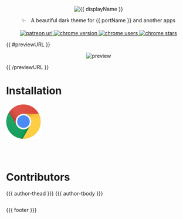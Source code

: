 <p align="center">
  <img src="https://github.com/{{ author.username }}/assets/blob/master/images/{{ slug }}/new-heading.png?raw=true" alt="{{ displayName }}" width="70%" />
</p>

<p align="center">
✨ A beautiful dark theme for {{ portName }} and another apps
  <br><br>

  <!-- Patreon -->
  <a href="https://www.patreon.com/{{ author.username }}">
    <img alt="patreon url" src="https://img.shields.io/badge/support%20on-patreon-{{ badges.primaryColor }}?style=for-the-badge&labelColor={{ badges.primaryColor }}&color={{ badges.secondaryColor }}">
  </a>

  <!-- chrome version -->
  <a href="#">
    <img alt="chrome version" src="https://img.shields.io/chrome-web-store/v/{{ extensionID }}.svg?style=for-the-badge&labelColor={{ badges.primaryColor }}&color={{ badges.secondaryColor }}">
  </a>

  <!-- chrome users -->
  <a href="#">
    <img alt="chrome users" src="https://img.shields.io/chrome-web-store/users/{{ extensionID }}.svg?style=for-the-badge&labelColor={{ badges.primaryColor }}&color={{ badges.secondaryColor }}">
  </a>

  <!-- chrome stars -->
  <a href="#">
    <img alt="chrome stars" src="https://img.shields.io/chrome-web-store/stars/{{ extensionID }}.svg?style=for-the-badge&labelColor={{ badges.primaryColor }}&color={{ badges.secondaryColor }}">
  </a>
</p>

{{ #previewURL }}
<p align="center">
  <img alt="preview" src="{{{ previewURL }}}" />
</p>
{{ /previewURL }}

# Installation
<a href="https://chrome.google.com/webstore/detail/{{ slug }}/{{ extensionID }}">
  <img src="https://github.com/daltonmenezes/assets/blob/master/images/icons/chrome.png?raw=true" align="center" />
</a>

<br/><br/>

# Contributors
<table>
  <thead>
    <tr>
      {{{ author-thead }}}
    </tr>
  </thead>

  <tbody>
    <tr>
      {{{ author-tbody }}}
    </tr>
  </tbody>
</table>

{{{ footer }}}